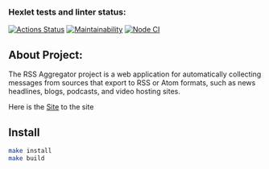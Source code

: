### Hexlet tests and linter status:
[![Actions Status](https://github.com/Skenzi/frontend-project-lvl3/workflows/hexlet-check/badge.svg)](https://github.com/Skenzi/frontend-project-lvl3/actions)
[![Maintainability](https://api.codeclimate.com/v1/badges/beb5aaae550359c0c37d/maintainability)](https://codeclimate.com/github/Skenzi/frontend-project-lvl3/maintainability)
[![Node CI](https://github.com/Skenzi/frontend-project-lvl3/workflows/Node%20CI/badge.svg)](https://github.com/Skenzi/frontend-project-lvl3/actions)
## About Project:
<p>The RSS Aggregator project is a web application for automatically collecting messages from sources that export to RSS or Atom formats, such as news headlines, blogs, podcasts, and video hosting sites.</p>
<p>Here is the <a target='_blank' href="https://frontend-project-lvl3-rosy.vercel.app/">Site</a> to the site</p>

## Install
```sh
make install
make build
```